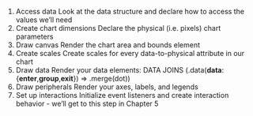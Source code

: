1. Access data
Look at the data structure and declare how to access the values we’ll need
2. Create chart dimensions
Declare the physical (i.e. pixels) chart parameters
3. Draw canvas
Render the chart area and bounds element
4. Create scales
Create scales for every data-to-physical attribute in our chart
5. Draw data
Render your data elements: DATA JOINS (.data(__data__: {__enter__,__group__,__exit__}) => .merge(dot))
6. Draw peripherals
Render your axes, labels, and legends
7. Set up interactions
Initialize event listeners and create interaction behavior - we’ll get to this step in Chapter 5
